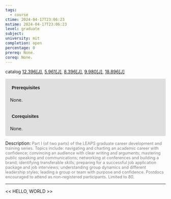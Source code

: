 ```yaml
---
tags:
  - course
ctime: 2024-04-17T23:06:23
mstime: 2024-04-17T23:06:23
level: graduate
subject: 
university: mit
completion: open
percentage: 0
prereq: None.
coreq: None.
---
```


catalog [12.396[J]](http://student.mit.edu/catalog/m12a.html#12.396), [5.961[J]](http://student.mit.edu/catalog/m5b.html#5.961), [8.396[J]](http://student.mit.edu/catalog/m8b.html#8.396), [9.980[J]](http://student.mit.edu/catalog/m9b.html#9.980), [18.896[J]](http://student.mit.edu/catalog/m18b.html#18.896)

<span style="display: block; padding: 15px; background-color: rgb(100, 100, 100, 0.2);"><font id="m_prereq770_0" style="display: block; font-family: Arial, sans-serif; font-weight: bold; padding: 5px">Prerequisites</font><br><span id="prereq770_0">None.</span></span>
<span style="display: block; padding: 15px; background-color: rgb(100, 100, 100, 0.2);"><font id="m_coreq770_0" style="display: block; font-family: Arial, sans-serif; font-weight: bold; padding: 5px">Corequisites</font><br><span id="coreq770_0">None.</span></span>

<font style="">Description:</font>
<font style="color: grey; font-size: 0.8rem;">Part I (of two parts) of the LEAPS graduate career development and training series. Topics include: navigating and charting an academic career with confidence; convincing an audience with clear writing and arguments; mastering public speaking and communications; networking at conferences and building a brand; identifying transferable skills; preparing for a successful job application package and job interviews; understanding group dynamics and different leadership styles; leading a group or team with purpose and confidence. Postdocs encouraged to attend as non-registered participants. Limited to 80.</font>



---

<< HELLO, WORLD >>
